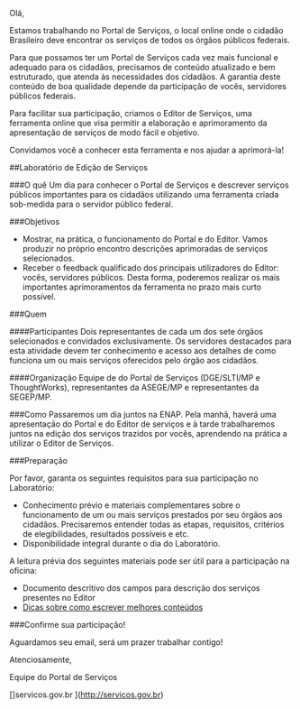 Olá,

Estamos trabalhando no Portal de Serviços, o local online onde o cidadão Brasileiro deve encontrar os serviços de todos os órgãos públicos federais.

Para que possamos ter um Portal de Serviços cada vez mais funcional e adequado para os cidadãos, precisamos de conteúdo atualizado e bem estruturado, que atenda às necessidades dos cidadãos. A garantia deste conteúdo de boa qualidade depende da participação de vocês, servidores públicos federais.

Para facilitar sua participação, criamos o Editor de Serviços, uma ferramenta online que visa permitir a elaboração e aprimoramento da apresentação de serviços de modo fácil e objetivo.

Convidamos você a conhecer esta ferramenta e nos ajudar a aprimorá-la!

##Laboratório de Edição de Serviços

###O quê
Um dia para conhecer o Portal de Serviços e descrever serviços públicos importantes para os cidadãos utilizando uma ferramenta criada sob-medida para o servidor público federal.

###Objetivos

+ Mostrar, na prática, o funcionamento do Portal e do Editor. Vamos produzir no próprio encontro descrições aprimoradas de serviços selecionados. 
+ Receber o feedback qualificado dos principais utilizadores do Editor: vocês, servidores públicos. Desta forma, poderemos realizar os mais importantes aprimoramentos da ferramenta no prazo mais curto possível.

###Quem

####Participantes
Dois representantes de cada um dos sete órgãos selecionados e convidados exclusivamente. Os servidores destacados para esta atividade devem ter conhecimento e acesso aos detalhes de como funciona um ou mais serviços oferecidos pelo órgão aos cidadãos.

####Organização
Equipe de do Portal de Serviços (DGE/SLTI/MP e ThoughtWorks), representantes da ASEGE/MP e representantes da SEGEP/MP.

###Como
Passaremos um dia juntos na ENAP. Pela manhã, haverá uma apresentação do Portal e do Editor de serviços e à tarde trabalharemos juntos na edição dos serviços trazidos por vocês, aprendendo na prática a utilizar o Editor de Serviços.

###Preparação

Por favor, garanta os seguintes requisitos para sua participação no Laboratório:

+ Conhecimento prévio e materiais complementares sobre o funcionamento de um ou mais serviços prestados por seu órgãos aos cidadãos. Precisaremos entender todas as etapas, requisitos, critérios de elegibilidades, resultados possíveis e etc. 
+ Disponibilidade integral durante o dia do Laboratório.

A leitura prévia dos seguintes materiais pode ser útil para a participação na oficina:

+ Documento descritivo dos campos para descrição dos serviços presentes no Editor
+ [Dicas sobre como escrever melhores conteúdos](http://servicosgovbr.github.io/portal-de-servicos/conteudo/index.html)

###Confirme sua participação!

Aguardamos seu email, será um prazer trabalhar contigo!

Atenciosamente,

Equipe do Portal de Serviços

[]servicos.gov.br ](http://servicos.gov.br)